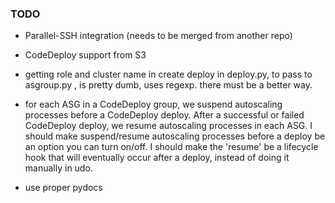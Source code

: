 ### TODO
* Parallel-SSH integration (needs to be merged from another repo)

* CodeDeploy support from S3

* getting role and cluster name in create deploy in deploy.py, to pass to asgroup.py , is pretty dumb, uses regexp.  there
must be a better way.

* for each ASG in a CodeDeploy group, we suspend autoscaling processes before a CodeDeploy deploy.  After a successful or failed CodeDeploy deploy, we resume autoscaling processes in each ASG.  I should make suspend/resume autoscaling processes before a deploy be an option you can turn on/off.  I should make the 'resume' be a lifecycle hook that will eventually occur after a deploy, instead of doing it manually in udo.

* use proper pydocs
